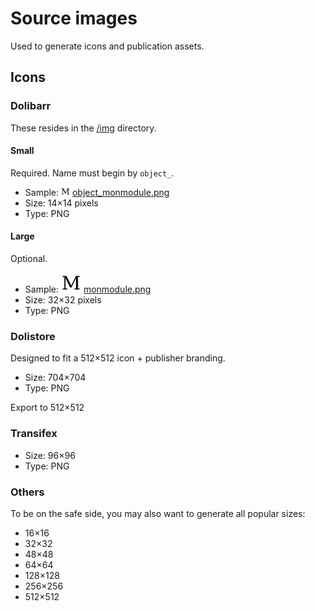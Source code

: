 Source images
=============

Used to generate icons and publication assets.

Icons
-----

### Dolibarr

These resides in the [/img](../../img) directory.

#### Small

Required.
Name must begin by ```object_```.

- Sample:  ![object_monmodule.png](../../img/object_monmodule.png) [object_monmodule.png](../../img/object_monmodule.png)
- Size: 14×14 pixels
- Type: PNG

#### Large

Optional.

- Sample: ![monmodule.png](../../img/monmodule.png) [monmodule.png](../../img/monmodule.png)
- Size: 32×32 pixels
- Type: PNG

### Dolistore

Designed to fit a 512×512 icon + publisher branding.

- Size: 704×704
- Type: PNG

Export to 512×512

### Transifex

- Size: 96×96
- Type: PNG

### Others

To be on the safe side, you may also want to generate all popular sizes:
- 16×16
- 32×32
- 48×48
- 64×64
- 128×128
- 256×256
- 512×512
